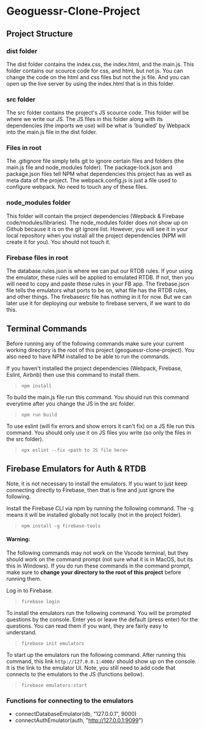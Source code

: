 # Geoguessr-Clone-Project

## Project Structure

### dist folder
The dist folder contains the index.css, the index.html, and the main.js. This folder contains our scource code for css, and html, but not js.
You can change the code on the html and css files but not the js file. And you can open up the live server by using the index.html that is in this folder.  

### src folder
The src folder contains the project's JS scource code. This folder will be where we write our JS.
The JS files in this folder along with its dependencies (the imports we use) will be what is 'bundled' by Webpack 
into the main.js file in the dist folder. 

### Files in root
The .gitignore file simply tells git to ignore certain files and folders (the main.js file and node_modules folder). 
The package-lock.json and package.json files tell NPM what dependencies this project has as well as meta data of the project.
The webpack.config.js is just a file used to configure webpack. No need to touch any of these files. 

### node_modules folder
This folder will contain the project dependencies (Wepback & Firebase code/modules/libraries).
The node_modules folder does not show up on Github because it is on the git ignore list. However, you will see it in your local repository when you install
all the project dependencies (NPM will create it for you). You should not touch it. 

### Firebase files in root
The database.rules.json is where we can put our RTDB rules. If your using the emulator, these rules will be applied to emulated RTDB. If not, then you will 
need to copy and paste these rules in your FB app. The firebase.json file tells the emulators what ports to be on, what file has the RTDB rules, and other things. The firebasesrc file has nothing in it for now. But we can later use it for deploying our website to firebase servers, if we want to do this.  


## Terminal Commands
Before running any of the following commands make sure your current working directory is the root of this project (geoguessr-clone-project).
You also need to have NPM installed to be able to run the commands.

If you haven't installed the project dependencies (Webpack, Firebase, Eslint, Airbnb) then use this command to install them.  
> `npm install`

To build the main.js file run this command. You should run this command everytime after you change the JS in the src folder.  
> `npm run build`

To use eslint (will fix errors and show errors it can't fix) on a JS file run this command. You should only use it on JS files you write (so only the files in the src folder).
> `npx eslint --fix <path to JS file here>`

## Firebase Emulators for Auth & RTDB
Note, it is not necessary to install the emulators. If you want to just keep connecting directly to Firebase, then that is fine and just ignore the following.

Install the Firebase CLI via npm by running the following command. The -g means it will be installed globally not locally (not in the project folder).
> `npm install -g firebase-tools`

#### Warning:
The following commands may not work on the Vscode terminal, but they should work on the command prompt (not sure what it is in MacOS, but its this in Windows). If you do run these commands in the command prompt, make sure to **change your directory to the root of this project** before running them.

Log in to Firebase.
> `firebase login`

To install the emulators run the following command. You will be prompted questions by the console. Enter yes or leave the default (press enter) for the questions. You can read them if you want, they are fairly easy to understand.
> `firebase init emulators`

To start up the emulators run the following command. After running this command, this link `http://127.0.0.1:4000/` should show up on the console. It is the link to the emulator UI. Note, you still need to add code that connects to the emulators to the JS (functions bellow).
> `firebase emulators:start`

### Functions for connecting to the emulators
* connectDatabaseEmulator(db, "127.0.0.1", 9000)
* connectAuthEmulator(auth, "http://127.0.0.1:9099")